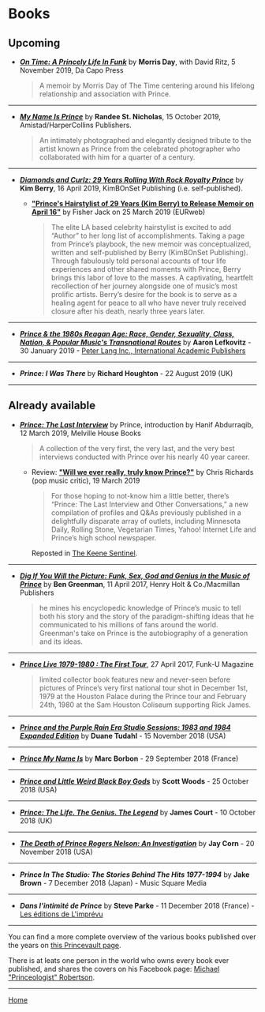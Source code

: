 
# Books

## Upcoming

 - [***On Time: A Princely Life In Funk***](https://www.dacapopress.com/titles/morris-day/on-time/9780306922206/) by **Morris Day**, with David Ritz, 5 November 2019, Da Capo Press

    > A memoir by Morris Day of The Time centering around his lifelong relationship and association with Prince.

---
    
 - [***My Name Is Prince***](https://www.harpercollins.com/9780062939234/my-name-is-prince/) by **Randee St. Nicholas**, 15 October 2019, Amistad/HarperCollins Publishers.
 
    > An intimately photographed and elegantly designed tribute to the artist known as Prince from the celebrated photographer who collaborated with him for a quarter of a century.

---

 - [***Diamonds and Curlz: 29 Years Rolling With Rock Royalty Prince***](http://diamondsncurlz.com/) by **Kim Berry**, 16 April 2019, KimBOnSet Publishing (i.e. self-published).
 
    - [**"Prince's Hairstylist of 29 Years (Kim Berry) to Release Memoir on April 16"**](https://eurweb.com/2019/03/princes-hairstylist-of-29-years-kim-berry-to-release-memoir-on-april-16/) by Fisher Jack on 25 March 2019 (EURweb)
    
       > The elite LA based celebrity hairstylist is excited to add “Author” to her long list of accomplishments. Taking a page from Prince’s playbook, the new memoir was conceptualized, written and self-published by Berry (KimBOnSet Publishing). Through fabulously told personal accounts of tour life experiences and other shared moments with Prince, Berry brings this labor of love to the masses. A captivating, heartfelt recollection of her journey alongside one of music’s most prolific artists. Berry’s desire for the book is to serve as a healing agent for peace to all who have never truly received closure after his death, nearly three years later.
    
---

 - [***Prince & the 1980s Reagan Age: Race, Gender, Sexuality, Class, Nation, & Popular Music's Transnational Routes***](_URL_) by **Aaron Lefkovitz** - 30 January 2019 - [Peter Lang Inc., International Academic Publishers](https://www.peterlang.com/)

---

 - ***Prince: I Was There*** by **Richard Houghton** - 22 August 2019 (UK)

---

## Already available

 - [***Prince: The Last Interview***](https://www.mhpbooks.com/books/prince-the-last-interview/) by Prince, introduction by Hanif Abdurraqib, 12 March 2019, Melville House Books 

    > A collection of the very first, the very last, and the very best interviews conducted with Prince over his nearly 40 year career.
    
    - Review: [**"Will we ever really, truly know Prince?"**](https://www.washingtonpost.com/entertainment/books/will-we-ever-really-truly-know-prince/2019/03/18/4ae1f464-49a0-11e9-9663-00ac73f49662_story.html) by Chris Richards (pop music critic), 19 March 2019
    
       > For those hoping to not-know him a little better, there’s “Prince: The Last Interview and Other Conversations,” a new compilation of profiles and Q&As previously published in a delightfully disparate array of outlets, including Minnesota Daily, Rolling Stone, Vegetarian Times, Yahoo! Internet Life and Prince’s high school newspaper.
       
       Reposted in [The Keene Sentinel](https://www.sentinelsource.com/will-we-ever-really-truly-know-prince/article_e533dc18-5d86-52b4-b914-73d7f7dac9b6.html).

---

 - [***Dig If You Will the Picture: Funk, Sex, God and Genius in the Music of Prince***](https://us.macmillan.com/books/9781250128379) by **Ben Greenman**, 11 April 2017, Henry Holt & Co./Macmillan Publishers
 
    > he mines his encyclopedic knowledge of Prince’s music to tell both his story and the story of the paradigm-shifting ideas that he communicated to his millions of fans around the world. Greenman's take on Prince is the autobiography of a generation and its ideas.

---
 
 - [***Prince Live 1979-1980 : The First Tour***](http://www.funku.fr/en/2017/prince-live-1979-1980-the-first-tour-2/), 27 April 2017, Funk-U Magazine
 
    > limited collector book features new and never-seen before pictures of Prince’s very first national tour shot in December 1st, 1979 at the Houston Palace during the Prince tour and February 24th, 1980 at the Sam Houston Coliseum supporting Rick James.

---

 - [***Prince and the Purple Rain Era Studio Sessions: 1983 and 1984 Expanded Edition***](https://rowman.com/ISBN/9781538114629/Prince-and-the-Purple-Rain-Era-Studio-Sessions-1983-and-1984-Expanded-Edition) by **Duane Tudahl** - 15 November 2018 (USA)

---

 - [***Prince My Name Is***](http://www.camionblanc.com/detail-livre-prince-my-name-is-1206.php) by **Marc Borbon** - 29 September 2018 (France)

---

 - [***Prince and Little Weird Black Boy Gods***](https://brickcavemedia.com/product/prince-and-little-weird-black-boy-gods-special-edition-paperback/) by **Scott Woods** - 25 October 2018 (USA)

---

 - [***Prince: The Life. The Genius. The Legend***](http://newhavenpublishingltd.com/?page_id=1997) by **James Court** - 10 October 2018 (UK)

---

 - [***The Death of Prince Rogers Nelson: An Investigation***](https://thedeathofprincerogersnelson.com/) by **Jay Corn** - 20 November 2018 (USA)

---

 - ***Prince In The Studio: The Stories Behind The Hits 1977-1994*** by **Jake Brown** - 7 December 2018 (Japan) - Music Square Media

---

 - ***Dans l'intimité de Prince*** by **Steve Parke** - 11 December 2018 (France) - [Les éditions de L'imprévu](http://www.leseditionsdelimprevu.fr/)
 
---

You can find a more complete overview of the various books published over the years on [this Princevault page](http://www.princevault.com/index.php?title=Bibliography). 

There is at leats one person in the world who owns every book ever published, and shares the covers on his Facebook page: [Michael "Princeologist" Robertson](https://www.facebook.com/worldpeacewithmichael).

---

[Home](../)
